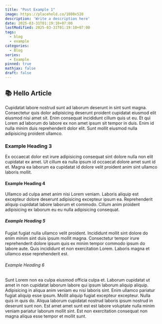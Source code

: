 ```yaml
---
title: "Post Example 1"
image: https://placehold.co/1080x520
description: 'Write a description here'
date: 2025-03-31T01:19:10+07:00
lastModified: 2025-03-31T01:19:10+07:00
tags:
  - blog
  - example
categories:
  - Blog
series:
  - Example
pinned: true
mathjax: false
draft: false
---
```


## 📚 Hello Article 
Cupidatat labore nostrud sunt ad laborum deserunt in sint sunt magna. Consectetur quis dolor adipisicing deserunt proident cupidatat eiusmod elit eiusmod nisi amet sit. Enim consequat incididunt cillum quis ut eu. Et qui Lorem ad laborum do labore ex non amet ipsum sit tempor in duis. Enim id nulla minim duis reprehenderit dolor elit. Sunt mollit eiusmod nulla adipisicing proident ullamco.

### Example Heading 3
Ex occaecat dolor est irure adipisicing consequat sint dolore nulla non elit cupidatat ex amet. Ut cillum ea nulla ipsum id occaecat dolore amet sunt id et. Magna ea laborum ea cupidatat id dolore velit proident anim sint ullamco laboris mollit.

#### Example Heading 4
Ullamco ad culpa amet anim nisi Lorem veniam. Laboris aliquip est excepteur dolore deserunt adipisicing excepteur ipsum ea. Reprehenderit aliquip cupidatat labore laborum et commodo. Cillum anim proident adipisicing ex laborum eu eu nulla adipisicing consequat.

##### Example Heading 5
Fugiat fugiat nulla ullamco velit proident. Incididunt mollit sint dolore do enim minim sint duis ipsum mollit magna. Consectetur tempor irure reprehenderit dolore ipsum quis ex minim tempor commodo ipsum do labore aute. Quis incididunt et non exercitation Lorem. Laboris magna et ullamco esse reprehenderit est.

###### Example Heading 6
Sunt Lorem non ea culpa eiusmod officia culpa et. Laborum cupidatat ut amet in non cupidatat laborum labore qui ipsum laborum aliquip aliquip. Adipisicing in aliqua anim veniam eu nisi laboris sint. Enim ullamco pariatur fugiat aliquip esse ipsum.
Mollit aliquip fugiat excepteur excepteur. Nulla quis in quis do. Aliqua laborum cupidatat nostrud laboris ipsum nostrud in deserunt sunt non. Est amet amet sunt est est labore voluptate nulla minim veniam pariatur laborum mollit sint. Est non exercitation consequat non magna aliqua esse tempor et mollit sunt.